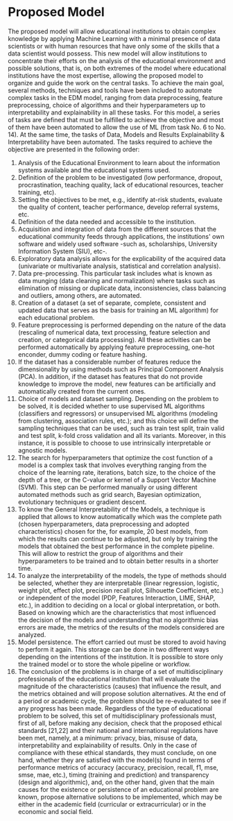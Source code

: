 # Proposed Model

The proposed model will allow educational institutions to obtain complex knowledge by applying Machine Learning with a minimal presence of data scientists or with human resources that have only some of the skills that a data scientist would possess. 
This new model will allow institutions to concentrate their efforts on the analysis of the educational environment and possible solutions, that is, on both extremes of the model where educational institutions have the most expertise, allowing the proposed model to organize and guide the work on the central tasks.
To achieve the main goal, several methods, techniques and tools have been included to automate complex tasks in the EDM model, ranging from data preprocessing, feature preprocessing, choice of algorithms and their hyperparameters up to interpretability and explainability in all these tasks. For this model, a series of tasks are defined that must be fulfilled to achieve the objective and most of them have been automated to allow the use of ML (from task No. 6 to No. 14).
At the same time, the tasks of Data, Models and Results Explainability & Interpretability have been automated.
The tasks required to achieve the objective are presented in the following order:
1. Analysis of the Educational Environment to learn about the information systems available and the educational systems used.
2. Definition of the problem to be investigated (low performance, dropout, procrastination, teaching quality, lack of educational resources, teacher training, etc).
3. Setting the objectives to be met, e.g., identify at-risk students, evaluate the quality of content, teacher performance, develop referral systems, etc.
4. Definition of the data needed and accessible to the institution.
5. Acquisition and integration of data from the different sources that the educational community feeds through applications, the institutions' own software and widely used software -such as, scholarships, University Information System (SIU), etc-.
6. Exploratory data analysis allows for the explicability of the acquired data (univariate or multivariate analysis, statistical and correlation analysis).
7. Data pre-processing. This particular task includes what is known as data munging (data cleaning and normalization) where tasks such as elimination of missing or duplicate data, inconsistencies, class balancing and outliers, among others, are automated.
8. Creation of a dataset (a set of separate, complete, consistent and updated data that serves as the basis for training an ML algorithm) for each educational problem.
9. Feature preprocessing is performed depending on the nature of the data (rescaling of numerical data, text processing, feature selection and creation, or categorical data processing). All these activities can be performed automatically by applying feature preprocessing, one-hot enconder, dummy coding or feature hashing.
10. If the dataset has a considerable number of features reduce the dimensionality by using methods such as Principal Component Analysis (PCA). In addition, if the dataset has features that do not provide knowledge to improve the model, new features can be artificially and automatically created from the current ones.
11. Choice of models and dataset sampling. Depending on the problem to be solved, it is decided whether to use supervised ML algorithms (classifiers and regressors) or unsupervised ML algorithms (modeling from clustering, association rules, etc.); and this choice will define the sampling techniques that can be used, such as train test split, train valid and test split, k-fold cross validation and all its variants. Moreover, in this instance, it is possible to choose to use intrinsically interpretable or agnostic models.
12. The search for hyperparameters that optimize the cost function of a model is a complex task that involves everything ranging from the choice of the learning rate, iterations, batch size, to the choice of the depth of a tree, or the C-value or kernel of a Support Vector Machine (SVM). This step can be performed manually or using different automated methods such as grid search, Bayesian optimization, evolutionary techniques or gradient descent.
13. To know the General Interpretability of the Models, a technique is applied that allows to know automatically which was the complete path (chosen hyperparameters, data preprocessing and adopted characteristics) chosen for the, for example, 20 best models, from which the results can continue to be adjusted, but only by training the models that obtained the best performance in the complete pipeline. This will allow to restrict the group of algorithms and their hyperparameters to be trained and to obtain better results in a shorter time.
14. To analyze the interpretability of the models, the type of methods should be selected, whether they are interpretable (linear regression, logistic, weight plot, effect plot, precision recall plot, Silhouette Coefficient, etc.) or independent of the model (PDP, Features Interaction, LIME, SHAP, etc.), in addition to deciding on a local or global interpretation, or both. Based on knowing which are the characteristics that most influenced the decision of the models and understanding that no algorithmic bias errors are made, the metrics of the results of the models considered are analyzed.
15. Model persistence. The effort carried out must be stored to avoid having to perform it again. This storage can be done in two different ways depending on the intentions of the institution. It is possible to store only the trained model or to store the whole pipeline or workflow.
16. The conclusion of the problems is in charge of a set of multidisciplinary professionals of the educational institution that will evaluate the magnitude of the characteristics (causes) that influence the result, and the metrics obtained and will propose solution alternatives. At the end of a period or academic cycle, the problem should be re-evaluated to see if any progress has been made. Regardless of the type of educational problem to be solved, this set of multidisciplinary professionals must, first of all, before making any decision, check that the proposed ethical standards [21,22] and their national and international regulations have been met, namely, at a minimum: privacy, bias, misuse of data, interpretability and explainability of results. Only in the case of compliance with these ethical standards, they must conclude, on one hand, whether they are satisfied with the model(s) found in terms of performance metrics of accuracy (accuracy, precision, recall, f1, mse, smse, mae, etc.), timing (training and prediction) and transparency (design and algorithmic), and, on the other hand, given that the main causes for the existence or persistence of an educational problem are known, propose alternative solutions to be implemented, which may be either in the academic field (curricular or extracurricular) or in the economic and social field.
